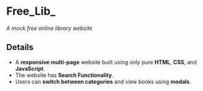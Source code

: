 # Free_Lib_

_A mock free online library website_

## Details

* A **responsive multi-page** website built using only pure **HTML**, **CSS**, and **JavaScript**.
* The website has **Search Functionality**.
* Users can **switch between categories** and view books using **modals**.
